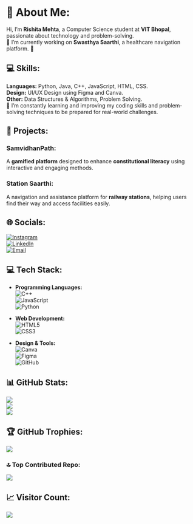 # 💫 About Me:
Hi, I’m **Rishita Mehta**, a Computer Science student at **VIT Bhopal**, passionate about technology and problem-solving.  
🔭 I’m currently working on **Swasthya Saarthi**, a healthcare navigation platform. 🚀

## 💻 Skills:
**Languages:** Python, Java, C++, JavaScript, HTML, CSS.  
**Design:** UI/UX Design using Figma and Canva.  
**Other:** Data Structures & Algorithms, Problem Solving.  
🌱 I’m constantly learning and improving my coding skills and problem-solving techniques to be prepared for real-world challenges.

## 🎯 Projects:
### **SamvidhanPath**:  
A **gamified platform** designed to enhance **constitutional literacy** using interactive and engaging methods.  
### **Station Saarthi**:  
A navigation and assistance platform for **railway stations**, helping users find their way and access facilities easily.

## 🌐 Socials:
[![Instagram](https://img.shields.io/badge/Instagram-%23E4405F.svg?logo=Instagram&logoColor=white)](https://instagram.com/rishitaa_mehta/)  
[![LinkedIn](https://img.shields.io/badge/LinkedIn-%230077B5.svg?logo=linkedin&logoColor=white)](https://linkedin.com/in/rishita-mehta-1154352b4/)  
[![Email](https://img.shields.io/badge/Email-D14836?logo=gmail&logoColor=white)](mailto:rishitamehta298@gamil.com)  

## 💻 Tech Stack:
- **Programming Languages:**  
  ![C++](https://img.shields.io/badge/c++-%2300599C.svg?style=for-the-badge&logo=c%2B%2B&logoColor=white)  
  ![JavaScript](https://img.shields.io/badge/javascript-%23323330.svg?style=for-the-badge&logo=javascript&logoColor=%23F7DF1E)  
  ![Python](https://img.shields.io/badge/python-3670A0?style=for-the-badge&logo=python&logoColor=ffdd54)  

- **Web Development:**  
  ![HTML5](https://img.shields.io/badge/html5-%23E34F26.svg?style=for-the-badge&logo=html5&logoColor=white)  
  ![CSS3](https://img.shields.io/badge/css3-%231572B6.svg?style=for-the-badge&logo=css3&logoColor=white)  

- **Design & Tools:**  
  ![Canva](https://img.shields.io/badge/Canva-%2300C4CC.svg?style=for-the-badge&logo=Canva&logoColor=white)  
  ![Figma](https://img.shields.io/badge/figma-%23F24E1E.svg?style=for-the-badge&logo=figma&logoColor=white)  
  ![GitHub](https://img.shields.io/badge/github-%23121011.svg?style=for-the-badge&logo=github&logoColor=white)

## 📊 GitHub Stats:
![](https://github-readme-stats.vercel.app/api?username=Mehtarishita&theme=dark&hide_border=false&include_all_commits=false&count_private=false)<br/>
![](https://github-readme-streak-stats.herokuapp.com/?user=Mehtarishita&theme=dark&hide_border=false)<br/>
![](https://github-readme-stats.vercel.app/api/top-langs/?username=Mehtarishita&theme=dark&hide_border=false&include_all_commits=false&count_private=false&layout=compact)

## 🏆 GitHub Trophies:
![](https://github-profile-trophy.vercel.app/?username=Mehtarishita&theme=radical&no-frame=false&no-bg=true&margin-w=4)

### 🔝 Top Contributed Repo:
![](https://github-contributor-stats.vercel.app/api?username=Mehtarishita&limit=5&theme=dark&combine_all_yearly_contributions=true)



## 📈 Visitor Count:
[![](https://visitcount.itsvg.in/api?id=Mehtarishita&icon=0&color=0)](https://visitcount.itsvg.in)

<!-- Proudly created with GPRM ( https://gprm.itsvg.in ) -->
